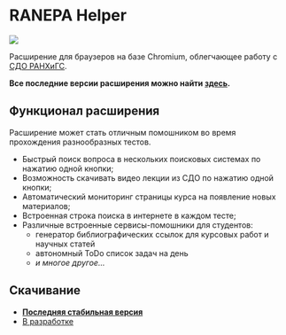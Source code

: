 # RANEPA Helper

<a href="https://github.com/tankalxat34/lms-ranepa-helper/releases"><img src="https://img.shields.io/badge/dynamic/json?url=https://api.github.com/repos/tankalxat34/lms-ranepa-helper/releases&label=Версия&query=$[0].name&color=%23990000&style=for-the-badge"></a>

Расширение для браузеров на базе Chromium, облегчающее работу с [СДО РАНХиГС](https://lms.ranepa.ru/).

**Все последние версии расширения можно найти [здесь](https://github.com/tankalxat34/lms-ranepa-helper/releases).**

## Функционал расширения

Расширение может стать отличным помошником во время прохождения разнообразных тестов.

- Быстрый поиск вопроса в нескольких поисковых системах по нажатию одной кнопки;
- Возможность скачивать видео лекции из СДО по нажатию одной кнопки;
- Автоматический мониторинг страницы курса на появление новых материалов;
- Встроенная строка поиска в интернете в каждом тесте;
- Различные встроенные сервисы-помошники для студентов:
  - генератор библиографических ссылок для курсовых работ и научных статей
  - автономный ToDo список задач на день
  - *и многое другое...*

## Скачивание

- [**Последняя стабильная версия**](https://github.com/tankalxat34/lms-ranepa-helper/releases)
- [В разработке](https://github.com/tankalxat34/lms-ranepa-helper/archive/refs/heads/main.zip)